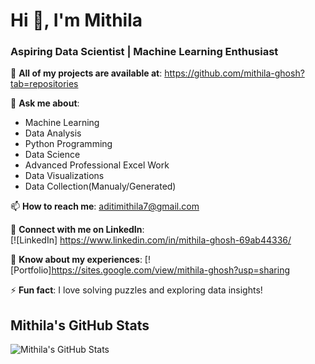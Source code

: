 # Hi 👋, I'm Mithila

### Aspiring Data Scientist | Machine Learning Enthusiast

🔭 **All of my projects are available at**:  https://github.com/mithila-ghosh?tab=repositories

💬 **Ask me about**:  
- Machine Learning  
- Data Analysis  
- Python Programming
- Data Science
- Advanced Professional Excel Work
- Data Visualizations
- Data Collection(Manualy/Generated)  

📫 **How to reach me**: [aditimithila7@gmail.com](mailto:aditimithila7@gmail.com)

🔗 **Connect with me on LinkedIn**:  
[![LinkedIn] https://www.linkedin.com/in/mithila-ghosh-69ab44336/

🌱 **Know about my experiences**: [![Portfolio]https://sites.google.com/view/mithila-ghosh?usp=sharing

⚡ **Fun fact**:  I love solving puzzles and exploring data insights!

## Mithila's GitHub Stats

![Mithila's GitHub Stats](https://github-readme-stats.vercel.app/api?username=mithila-ghosh&show_icons=true&hide_title=true&hide=prs&count_private=true&theme=tokyonight)

